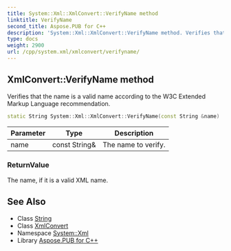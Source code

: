```yaml
---
title: System::Xml::XmlConvert::VerifyName method
linktitle: VerifyName
second_title: Aspose.PUB for C++
description: 'System::Xml::XmlConvert::VerifyName method. Verifies that the name is a valid name according to the W3C Extended Markup Language recommendation in C++.'
type: docs
weight: 2900
url: /cpp/system.xml/xmlconvert/verifyname/
---
```

## XmlConvert::VerifyName method


Verifies that the name is a valid name according to the W3C Extended Markup Language recommendation.

```cpp
static String System::Xml::XmlConvert::VerifyName(const String &name)
```


| Parameter | Type | Description |
| --- | --- | --- |
| name | const String\& | The name to verify. |

### ReturnValue

The name, if it is a valid XML name.

## See Also

* Class [String](../../../system/string/)
* Class [XmlConvert](../)
* Namespace [System::Xml](../../)
* Library [Aspose.PUB for C++](../../../)
